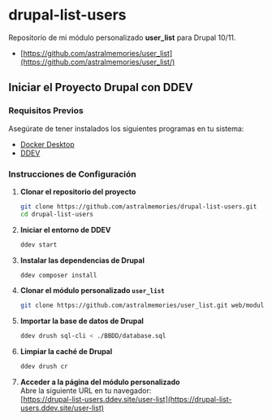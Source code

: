 # drupal-list-users
Repositorio de mi módulo personalizado **user_list** para Drupal 10/11.
- [https://github.com/astralmemories/user_list](https://github.com/astralmemories/user_list/) 

## **Iniciar el Proyecto Drupal con DDEV**  

### **Requisitos Previos**  
Asegúrate de tener instalados los siguientes programas en tu sistema:  
- [Docker Desktop](https://www.docker.com/products/docker-desktop/)  
- [DDEV](https://ddev.readthedocs.io/en/stable/)  

### **Instrucciones de Configuración**  

1. **Clonar el repositorio del proyecto**  
   ```sh
   git clone https://github.com/astralmemories/drupal-list-users.git
   cd drupal-list-users
   ```

2. **Iniciar el entorno de DDEV**  
   ```sh
   ddev start
   ```

3. **Instalar las dependencias de Drupal**  
   ```sh
   ddev composer install
   ```

4. **Clonar el módulo personalizado `user_list`**  
   ```sh
   git clone https://github.com/astralmemories/user_list.git web/modules/custom/user_list
   ```

5. **Importar la base de datos de Drupal**  
   ```sh
   ddev drush sql-cli < ./BBDD/database.sql
   ```

6. **Limpiar la caché de Drupal**  
   ```sh
   ddev drush cr
   ```

7. **Acceder a la página del módulo personalizado**  
   Abre la siguiente URL en tu navegador:  
   [https://drupal-list-users.ddev.site/user-list](https://drupal-list-users.ddev.site/user-list)  
